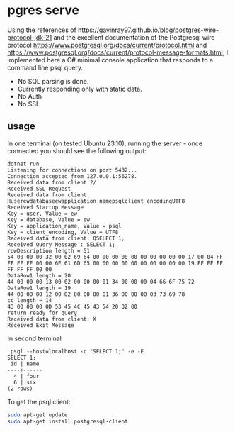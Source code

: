 # pgres serve

Using the references of https://gavinray97.github.io/blog/postgres-wire-protocol-jdk-21 and the excellent documentation of the Postgresql wire protocol https://www.postgresql.org/docs/current/protocol.html and https://www.postgresql.org/docs/current/protocol-message-formats.html, I implemented here a C# minimal console application that responds to a command line psql query. 

- No SQL parsing is done.
- Currently responding only with static data.
- No Auth
- No SSL

## usage

In one terminal (on tested Ubuntu 23.10), running the server - once connected you should see the following output: 

```
dotnet run
Listening for connections on port 5432...
Connection accepted from 127.0.0.1:56278.
Received data from client:?/
Received SSL Request
Received data from client: Huserewdatabaseewapplication_namepsqlclient_encodingUTF8
Received Startup Message
Key = user, Value = ew
Key = database, Value = ew
Key = application_name, Value = psql
Key = client_encoding, Value = UTF8
Received data from client: QSELECT 1;
Received Query Message : SELECT 1;
rowDescription length = 51
54 00 00 00 32 00 02 69 64 00 00 00 00 00 00 00 00 00 00 17 00 04 FF FF FF FF 00 00 6E 61 6D 65 00 00 00 00 00 00 00 00 00 00 19 FF FF FF FF FF FF 00 00
DataRow1 length = 20
44 00 00 00 13 00 02 00 00 00 01 34 00 00 00 04 66 6F 75 72
DataRow1 length = 19
44 00 00 00 12 00 02 00 00 00 01 36 00 00 00 03 73 69 78
cc length = 14
43 00 00 00 0D 53 45 4C 45 43 54 20 32 00
return ready for query
Received data from client: X
Received Exit Message
```

In second terminal 

```
 psql --host=localhost -c "SELECT 1;" -e -E
SELECT 1;
 id | name
----+------
  4 | four
  6 | six
(2 rows)
```


To get the psql client: 

```bash
sudo apt-get update
sudo apt-get install postgresql-client
```